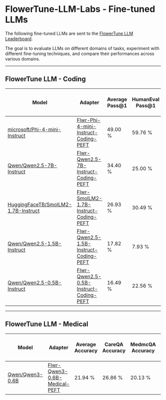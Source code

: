 # FlowerTune-LLM-Labs - Fine-tuned LLMs

The following fine-tuned LLMs are sent to the [FlowerTune LLM Leaderboard](https://flower.ai/benchmarks/llm-leaderboard/).

The goal is to evaluate LLMs on different domains of tasks, experiment with different fine-tuning techniques, and compare their performances across various domains.

---

## FlowerTune LLM - Coding

| Model                                | Adapter                                  | Average Pass@1 | HumanEval Pass@1 | MBPP Pass@1 | Multiple-CPP Pass@1 | Multiple-JS Pass@1 | Fraction-Fit | Server Rounds | Comm Budget Used (GB) | Date       |
|--------------------------------------|--------------------------------|----------------|------------------|-------------|---------------------|--------------------|--------------|---------------|-----------------------|------------|
| [microsoft/Phi-4-mini-Instruct](Phi-4-mini-instruct-Coding)          | [Flwr-Phi-4-mini-Instruct-Coding-PEFT](https://huggingface.co/ethicalabs/Flwr-Phi-4-mini-Instruct-Coding-PEFT)   | 49.00 %         | 59.76 %           | 46.20 %      | 37.27 %              | 52.79 %             | 0.2          | 10            | 3.66                  | 13/03/2025 |
| [Qwen/Qwen2.5-7B-Instruct](Qwen2.5-7B-Instruct-Coding)  | [Flwr-Qwen2.5-7B-Instruct-Coding-PEFT](https://huggingface.co/ethicalabs/Flwr-Qwen2.5-7B-Instruct-Coding-PEFT) | 34.40 %         | 25.00 %           | 48.00 %      | 54.04 %              | 10.56 %             | 0.2          | 10            | 2.01                 | 20/03/2025 |
| [HuggingFaceTB/SmolLM2-1.7B-Instruct](SmolLM2-1.7B-Instruct-Coding)  | [Flwr-SmolLM2-1.7B-Instruct-Coding-PEFT](https://huggingface.co/ethicalabs/Flwr-SmolLM2-1.7B-Instruct-Coding-PEFT)                | 26.93 %         | 30.49 %           | 35.00 %      | 23.60 %              | 18.63 %             | 0.4          | 100           | 17.11                 | 20/03/2025 |
| [Qwen/Qwen2.5-1.5B-Instruct](Qwen2.5-1.5B-Instruct-Coding)  | [Flwr-Qwen2.5-1.5B-Instruct-Coding-PEFT](https://huggingface.co/ethicalabs/Flwr-Qwen2.5-1.5B-Instruct-Coding-PEFT) | 17.82 %         | 7.93 %           | 23.60 %      | 26.09 %               | 13.66 %             | 0.4          | 20            | 3.68                 | 20/03/2025 |
| [Qwen/Qwen2.5-0.5B-Instruct](Qwen2.5-0.5B-Instruct-Coding)  | [Flwr-Qwen2.5-0.5B-Instruct-Coding-PEFT](https://huggingface.co/ethicalabs/Flwr-Qwen2.5-0.5B-Instruct-Coding-PEFT) | 16.49 %        | 22.56 %           | 20.40 %      | 16.15 %               | 6.83 %              | 0.6          | 30            | 3.95                 | 20/03/2025 |


---

## FlowerTune LLM - Medical

| Model                                | Adapter                                  | Average Accuracy | CareQA Accuracy | MedmcQA Accuracy | MedQA Accuracy | PubMedQA Accuracy | Fraction-Fit | Server Rounds | Comm Budget Used (GB) | Date       |
|--------------------------------------|--------------------------------|----------------|------------------|-------------|---------------------|--------------------|--------------|---------------|-----------------------|------------|
| [Qwen/Qwen3-0.6B](Qwen3-0.6B-Medical)          | [Flwr-Qwen3-0.6B-Medical-PEFT](https://huggingface.co/ethicalabs/Flwr-Qwen3-0.6B-Medical-PEFT)   | 21.94 %         | 26.86 %           | 20.13 %      | 20.35 %              | 20.40 %          | 0.2            | 50                  | 8.25         | 04/05/2025        |
